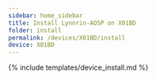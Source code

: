 ```yaml
---
sidebar: home_sidebar
title: Install Lynnrin-AOSP on X01BD
folder: install
permalink: /devices/X01BD/install
device: X01BD
---
```

{% include templates/device_install.md %}
